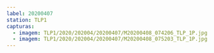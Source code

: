 ```yaml
---
label: 20200407
station: TLP1
capturas:
  - imagem: TLP1/2020/202004/20200407/M20200408_074206_TLP_1P.jpg
  - imagem: TLP1/2020/202004/20200407/M20200408_075203_TLP_1P.jpg
---
```


